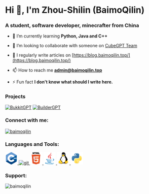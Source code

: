 # Hi 👋, I'm Zhou-Shilin (BaimoQilin)
### A student, software developer, minecrafter from China

- 🌱 I’m currently learning **Python, Java and C++**

- 👯 I’m looking to collaborate with someone on [CubeGPT Team](https://github.com/CubeGPT)

- 📝 I regularly write articles on [https://blog.baimoqilin.top/](https://blog.baimoqilin.top/)

- 📫 How to reach me **admin@baimoqilin.top**

- ⚡ Fun fact **I don't know what should I write here.**

### Projects
[![BukkitGPT](https://github-readme-stats.vercel.app/api/pin/?username=CubeGPT&repo=BukkitGPT-v3)](https://github.com/CubeGPT/BukkitGPT-v3)
[![BuilderGPT](https://github-readme-stats.vercel.app/api/pin/?username=CubeGPT&repo=BuilderGPT)](https://github.com/CubeGPT/BuilderGPT)

<h3 align="left">Connect with me:</h3>
<p align="left">
<a href="https://twitter.com/baimoqilin" target="blank"><img align="center" src="https://raw.githubusercontent.com/rahuldkjain/github-profile-readme-generator/master/src/images/icons/Social/twitter.svg" alt="baimoqilin" height="30" width="40" /></a>
</p>

<h3 align="left">Languages and Tools:</h3>
<p align="left"> <a href="https://www.w3schools.com/cpp/" target="_blank" rel="noreferrer"> <img src="https://raw.githubusercontent.com/devicons/devicon/master/icons/cplusplus/cplusplus-original.svg" alt="cplusplus" width="40" height="40"/> </a> <a href="https://git-scm.com/" target="_blank" rel="noreferrer"> <img src="https://www.vectorlogo.zone/logos/git-scm/git-scm-icon.svg" alt="git" width="40" height="40"/> </a> <a href="https://www.w3.org/html/" target="_blank" rel="noreferrer"> <img src="https://raw.githubusercontent.com/devicons/devicon/master/icons/html5/html5-original-wordmark.svg" alt="html5" width="40" height="40"/> </a> <a href="https://www.java.com" target="_blank" rel="noreferrer"> <img src="https://raw.githubusercontent.com/devicons/devicon/master/icons/java/java-original.svg" alt="java" width="40" height="40"/> </a> <a href="https://www.linux.org/" target="_blank" rel="noreferrer"> <img src="https://raw.githubusercontent.com/devicons/devicon/master/icons/linux/linux-original.svg" alt="linux" width="40" height="40"/> </a> <a href="https://www.python.org" target="_blank" rel="noreferrer"> <img src="https://raw.githubusercontent.com/devicons/devicon/master/icons/python/python-original.svg" alt="python" width="40" height="40"/> </a> </p>

<h3 align="left">Support:</h3>
<p><a href="https://www.buymeacoffee.com/baimoqilin"> <img align="left" src="https://cdn.buymeacoffee.com/buttons/v2/default-yellow.png" height="50" width="210" alt="baimoqilin" /></a></p><br><br>
